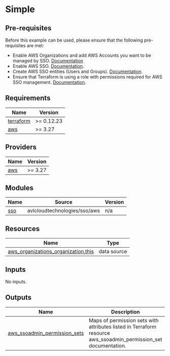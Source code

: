 # Simple

## Pre-requisites
Before this example can be used, please ensure that the following pre-requisites are met:
- Enable AWS Organizations and add AWS Accounts you want to be managed by SSO. [Documentation](https://docs.aws.amazon.com/organizations/latest/userguide/orgs_tutorials_basic.html)
- Enable AWS SSO. [Documentation](https://docs.aws.amazon.com/singlesignon/latest/userguide/step1.html).
- Create AWS SSO entities (Users and Groups). [Documentation](https://docs.aws.amazon.com/singlesignon/latest/userguide/addusers.html).
- Ensure that Terraform is using a role with permissions required for AWS SSO management. [Documentation](https://docs.aws.amazon.com/singlesignon/latest/userguide/iam-auth-access-using-id-policies.html#requiredpermissionsconsole).


<!-- BEGINNING OF PRE-COMMIT-TERRAFORM DOCS HOOK -->
## Requirements

| Name | Version |
|------|---------|
| <a name="requirement_terraform"></a> [terraform](#requirement\_terraform) | >= 0.12.23 |
| <a name="requirement_aws"></a> [aws](#requirement\_aws) | >= 3.27 |

## Providers

| Name | Version |
|------|---------|
| <a name="provider_aws"></a> [aws](#provider\_aws) | >= 3.27 |

## Modules

| Name | Source | Version |
|------|--------|---------|
| <a name="module_sso"></a> [sso](#module\_sso) | avlcloudtechnologies/sso/aws | n/a |

## Resources

| Name | Type |
|------|------|
| [aws_organizations_organization.this](https://registry.terraform.io/providers/hashicorp/aws/latest/docs/data-sources/organizations_organization) | data source |

## Inputs

No inputs.

## Outputs

| Name | Description |
|------|-------------|
| <a name="output_aws_ssoadmin_permission_sets"></a> [aws\_ssoadmin\_permission\_sets](#output\_aws\_ssoadmin\_permission\_sets) | Maps of permission sets with attributes listed in Terraform resource aws\_ssoadmin\_permission\_set documentation. |
<!-- END OF PRE-COMMIT-TERRAFORM DOCS HOOK -->
